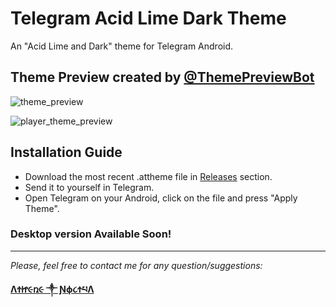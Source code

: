 # Telegram Acid Lime Dark Theme
An "Acid Lime and Dark" theme for Telegram Android. 

## Theme Preview created by [@ThemePreviewBot](http://telegram.me/themepreviewbot)
![theme_preview](https://user-images.githubusercontent.com/25554246/35994595-26800092-0d11-11e8-9665-9b73c7187856.jpg)

![player_theme_preview](https://user-images.githubusercontent.com/25554246/35994623-4ca63d90-0d11-11e8-883d-8761ab556278.jpg)

## Installation Guide

* Download the most recent .attheme file in [Releases](https://github.com/Athene2RM/Telegram-Acid-Lime-Dark-Theme/releases/) section.
* Send it to yourself in Telegram.
* Open Telegram on your Android, click on the file and press "Apply Theme".

### Desktop version Available Soon!

_____________________________________________________________________________________________________________________________

*Please, feel free to contact me for any question/suggestions:*

[**ΛϮᏥ૯ռ૯ ༒ Ɲϕ૮ϮཔΛ**](https://t.me/Athene_2RM)
